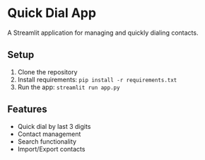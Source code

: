 # Quick Dial App

A Streamlit application for managing and quickly dialing contacts.

## Setup

1. Clone the repository
2. Install requirements: `pip install -r requirements.txt`
3. Run the app: `streamlit run app.py`

## Features

- Quick dial by last 3 digits
- Contact management
- Search functionality
- Import/Export contacts